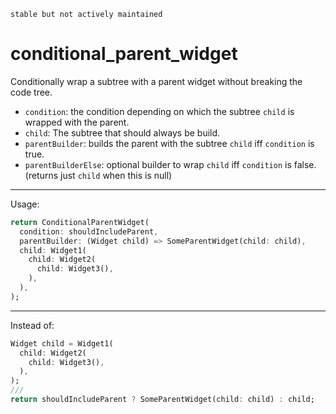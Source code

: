 `stable but not actively maintained`

# conditional_parent_widget
 Conditionally wrap a subtree with a parent widget without breaking the code tree.

 * `condition`: the condition depending on which the subtree `child` is wrapped with the parent.
 * `child`: The subtree that should always be build.
 * `parentBuilder`: builds the parent with the subtree `child` iff `condition` is true.
 * `parentBuilderElse`: optional builder to wrap `child` iff `condition` is false. (returns just `child` when this is null)

 ___________
 Usage:
 ```dart
 return ConditionalParentWidget(
   condition: shouldIncludeParent,
   parentBuilder: (Widget child) => SomeParentWidget(child: child),
   child: Widget1(
     child: Widget2(
       child: Widget3(),
     ),
   ),
);
 ```

 ___________
 Instead of:
 ```dart
 Widget child = Widget1(
   child: Widget2(
     child: Widget3(),
   ),
 );
///
 return shouldIncludeParent ? SomeParentWidget(child: child) : child;
 ```

